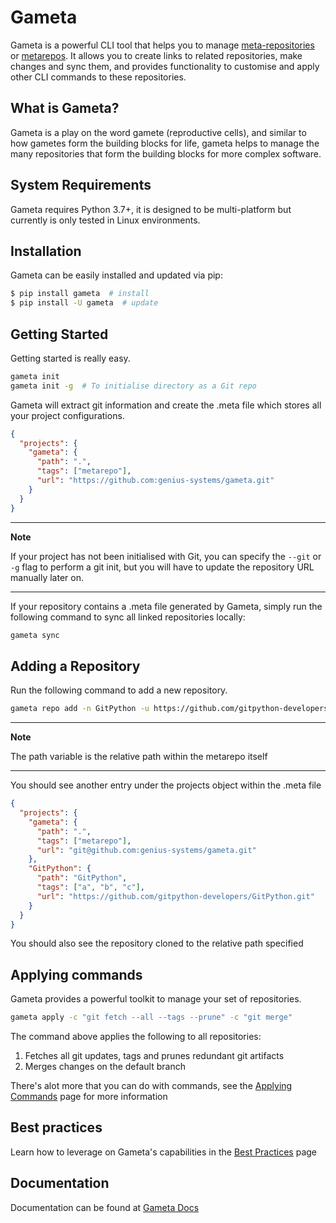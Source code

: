 # Gameta

Gameta is a powerful CLI tool that helps you to manage 
[meta-repositories](metarepos.md) or [metarepos](metarepos.md). It allows 
you to create links to related repositories, make changes and sync them, and 
provides functionality to customise and apply other CLI commands to these 
repositories.

## What is Gameta?

Gameta is a play on the word gamete (reproductive cells), and similar 
to how gametes form the building blocks for life, gameta helps to 
manage the many repositories that form the building blocks for more
complex software.

## System Requirements

Gameta requires Python 3.7+, it is designed to be multi-platform but currently is
only tested in Linux environments.

## Installation

Gameta can be easily installed and updated via pip:

```bash
$ pip install gameta  # install
$ pip install -U gameta  # update
```

## Getting Started

Getting started is really easy.

```bash
gameta init
gameta init -g  # To initialise directory as a Git repo 
```

Gameta will extract git information and create the .meta file which stores 
all your project configurations.

```json
{
  "projects": {
    "gameta": {
      "path": ".",
      "tags": ["metarepo"],
      "url": "https://github.com:genius-systems/gameta.git"
    }
  }
}
```

___
**Note**

If your project has not been initialised with Git, you can specify the
`--git` or `-g` flag to perform a git init, but you will have to update the
repository URL manually later on. 
___

If your repository contains a .meta file generated by Gameta, simply run the
following command to sync all linked repositories locally:

```bash
gameta sync
```

## Adding a Repository

Run the following command to add a new repository.

```bash
gameta repo add -n GitPython -u https://github.com/gitpython-developers/GitPython.git -p GitPython
```

___
**Note**

The path variable is the relative path within the metarepo itself
___

You should see another entry under the projects object within the .meta file

```json
{
  "projects": {
    "gameta": {
      "path": ".",
      "tags": ["metarepo"],
      "url": "git@github.com:genius-systems/gameta.git"
    },
    "GitPython": {
      "path": "GitPython",
      "tags": ["a", "b", "c"],
      "url": "https://github.com/gitpython-developers/GitPython.git"
    }
  }
}
```

You should also see the repository cloned to the relative path specified

## Applying commands

Gameta provides a powerful toolkit to manage your set of repositories.

```bash
gameta apply -c "git fetch --all --tags --prune" -c "git merge"
```

The command above applies the following to all repositories:

1. Fetches all git updates, tags and prunes redundant git artifacts
2. Merges changes on the default branch

There's alot more that you can do with commands, see the 
[Applying Commands](user_guide/applying_commands.md)
page for more information

## Best practices

Learn how to leverage on Gameta's capabilities in the 
[Best Practices](user_guide/best_practices.md) page

## Documentation 

Documentation can be found at [Gameta Docs](https://genius-systems.github.io/gameta)
